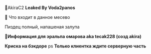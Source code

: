 🎃AkiraC2
**Leaked By Voda2panos**

🚀 Что входит в данное месево

Пиздец полный, напашеная залупа


🎃**Информация для эральпа омарова aka tecak228 (созд akira)**

**Криска на бэкдоре**
ps 
**Только клиентка ждите серверную часть**
